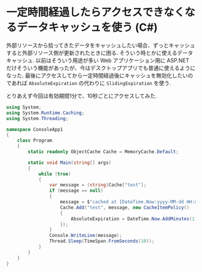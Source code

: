# 一定時間経過したらアクセスできなくなるデータキャッシュを使う (C#)

外部リソースから拾ってきたデータをキャッシュしたい場合、ずっとキャッシュすると外部リソース側が更新されたときに困る. そういう時とかに使えるデータキャッシュ. 以前はそういう用途が多い Web アプリケーション用に ASP.NET だけそういう機能があったが、今はデスクトップアプリでも普通に使えるようになった. 最後にアクセスしてから一定時間経過後にキャッシュを無効化したいのであれば `AbsoluteExpiration` の代わりに `SlidingExpiration` を使う.

とりあえず今回は有効期間1分で、10秒ごとにアクセスしてみた.


```csharp
using System;
using System.Runtime.Caching;
using System.Threading;

namespace ConsoleApp1
{
    class Program
    {
        static readonly ObjectCache Cache = MemoryCache.Default;

        static void Main(string[] args)
        {
            while (true)
            {
                var message = (string)Cache["test"];
                if (message == null)
                {
                    message = $"cached at {DateTime.Now:yyyy-MM-dd HH:mm:ss}";
                    Cache.Add("test", message, new CacheItemPolicy()
                    {
                        AbsoluteExpiration = DateTime.Now.AddMinutes(1)
                    });
                }
                Console.WriteLine(message);
                Thread.Sleep(TimeSpan.FromSeconds(10));
            }
        }
    }
}
```
